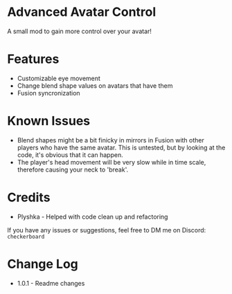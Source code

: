 # Advanced Avatar Control
A small mod to gain more control over your avatar!

# Features
- Customizable eye movement
- Change blend shape values on avatars that have them
- Fusion syncronization

# Known Issues
- Blend shapes might be a bit finicky in mirrors in Fusion with other players who have the same avatar. This is untested, but by looking at the code, it's obvious that it can happen.
- The player's head movement will be very slow while in time scale, therefore causing your neck to 'break'.

# Credits
- Plyshka - Helped with code clean up and refactoring

If you have any issues or suggestions, feel free to DM me on Discord: `checkerboard`

# Change Log
- 1.0.1 - Readme changes